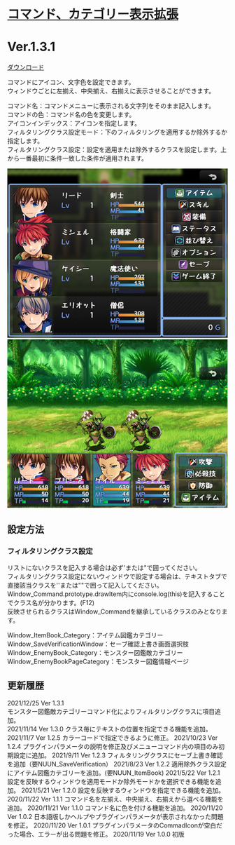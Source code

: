 # [コマンド、カテゴリー表示拡張](https://raw.githubusercontent.com/nuun888/MZ/master/NUUN_CommandIcon.js)
# Ver.1.3.1
[ダウンロード](https://raw.githubusercontent.com/nuun888/MZ/master/NUUN_CommandIcon.js)

コマンドにアイコン、文字色を設定できます。  
ウィンドウごとに左揃え、中央揃え、右揃えに表示させることができます。  

コマンド名：コマンドメニューに表示される文字列をそのまま記入します。  
コマンドの色：コマンド名の色を変更します。  
アイコンインデックス：アイコンを指定します。  
フィルタリングクラス設定モード：下のフィルタリングを適用するか除外するか指定します。  
フィルタリングクラス設定：設定を適用または除外するクラスを設定します。上から一番最初に条件一致した条件が適用されます。  

![画像](img/NUUN_CommandIcon1.png)
![画像](img/NUUN_CommandIcon2.png)

## 設定方法
### フィルタリングクラス設定
リストにないクラスを記入する場合は必ず'または"で囲ってください。  
フィルタリングクラス設定にないウィンドウで設定する場合は、テキストタブで直接該当クラスを''または""で囲って記入してください。  
Window_Command.prototype.drawItem内にconsole.log(this)を記入することでクラス名が分かります。(F12)  
反映させられるクラスはWindow_Commandを継承しているクラスのみとなります。  

Window_ItemBook_Category：アイテム図鑑カテゴリー  
Window_SaveVerificationWindow：セーブ確認上書き画面選択肢  
Window_EnemyBook_Category：モンスター図鑑敵カテゴリー  
Window_EnemyBookPageCategory：モンスター図鑑情報ページ  


## 更新履歴
2021/12/25 Ver 1.3.1  
モンスター図鑑敵カテゴリーコマンド化によりフィルタリングクラスに項目追加。  
2021/11/14 Ver 1.3.0
クラス毎にテキストの位置を指定できる機能を追加。
2021/11/7 Ver 1.2.5
カラーコードで指定できるように修正。
2021/10/23 Ver 1.2.4
プラグインパラメータの説明を修正及びメニューコマンド内の項目のみ初期設定に追加。
2021/9/11 Ver 1.2.3
フィルタリングクラスにセーブ上書き確認を追加（要NUUN_SaveVerification）
2021/8/23 Ver 1.2.2
適用除外クラス設定にアイテム図鑑カテゴリーを追加。(要NUUN_ItemBook)
2021/5/22 Ver 1.2.1
設定を反映するウィンドウを適用モードか除外モードかを選択できる機能を追加。
2021/5/21 Ver 1.2.0
設定を反映するウィンドウを指定できる機能を追加。
2020/11/22 Ver 1.1.1
コマンド名を左揃え、中央揃え、右揃えから選べる機能を追加。
2020/11/21 Ver 1.1.0
コマンド名に色を付ける機能を追加。
2020/11/20 Ver 1.0.2
日本語版しかヘルプやプラグインパラメータが表示されなかった問題を修正。
2020/11/20 Ver 1.0.1
プラグインパラメータのCommadIconが空白だった場合、エラーが出る問題を修正。
2020/11/19 Ver 1.0.0
初版
